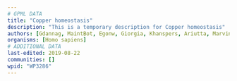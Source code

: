 ```yaml
---
# GPML DATA
title: "Copper homeostasis"
description: "This is a temporary description for Copper homeostasis"
authors: [Gdannag, MaintBot, Egonw, Giorgia, Khanspers, Ariutta, Marvin M2]
organisms: [Homo sapiens]
# ADDITIONAL DATA
last-edited: 2019-08-22
communities: []
wpid: "WP3286"
---
```

